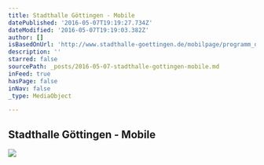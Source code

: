 ```yaml
---
title: Stadthalle Göttingen - Mobile
datePublished: '2016-05-07T19:19:27.734Z'
dateModified: '2016-05-07T19:19:03.382Z'
author: []
isBasedOnUrl: 'http://www.stadthalle-goettingen.de/mobilpage/programm_detail.php?eventID=1108'
description: ''
starred: false
sourcePath: _posts/2016-05-07-stadthalle-gottingen-mobile.md
inFeed: true
hasPage: false
inNav: false
_type: MediaObject

---
```

<article style=""><h1>Stadthalle Göttingen - Mobile</h1><img src="http://www.stadthalle-goettingen.de/stadthalle_events/1108_large" /></article>
